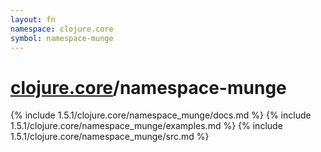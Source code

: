 ```yaml
---
layout: fn
namespace: clojure.core
symbol: namespace-munge
---
```


# [clojure.core](../)/namespace-munge

{% include 1.5.1/clojure.core/namespace_munge/docs.md %}
{% include 1.5.1/clojure.core/namespace_munge/examples.md %}
{% include 1.5.1/clojure.core/namespace_munge/src.md %}

